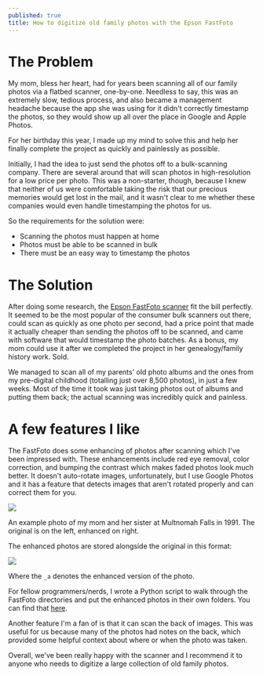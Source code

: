 ```yaml
---
published: true
title: How to digitize old family photos with the Epson FastFoto
---
```


# The Problem

My mom, bless her heart, had for years been scanning all of our family photos via a flatbed scanner, one-by-one. 
Needless to say, this was an extremely slow, tedious process, and also became a management headache because 
the app she was using for it didn't correctly timestamp the photos, so they would show up all over the place in Google and Apple Photos.

For her birthday this year, I made up my mind to solve this and help her finally complete the project as quickly and painlessly
as possible.

Initially, I had the idea to just send the photos off to a bulk-scanning company. There are several around that will 
scan photos in high-resolution for a low price per photo. This was a non-starter, though, because I knew that 
neither of us were comfortable taking the risk that our precious memories would get lost in the mail, and it wasn't clear to me 
whether these companies would even handle timestamping the photos for us.

So the requirements for the solution were:
* Scanning the photos must happen at home
* Photos must be able to be scanned in bulk
* There must be an easy way to timestamp the photos

# The Solution

After doing some research, the [Epson FastFoto scanner](https://www.amazon.com/Epson-FastFoto-FF-680W-Wireless-High-Speed/dp/B07DLX26BB/ref=sr_1_3?crid=2JZWCOFTDF6QU&keywords=epson+fastfoto&qid=1672699932&sprefix=epson+fastfot%2Caps%2C198&sr=8-3&ufe=app_do%3Aamzn1.fos.ac2169a1-b668-44b9-8bd0-5ec63b24bcb5)
fit the bill perfectly.
It seemed to be the most popular of the consumer bulk scanners out there, could scan as quickly as one photo per second, 
had a price point that made it actually cheaper than sending the photos off to be scanned, 
and came with software that would timestamp the photo batches. As a bonus, my mom could use it after we completed the project
in her genealogy/family history work. Sold.

We managed to scan all of my parents' old photo albums and the ones from my pre-digital childhood (totalling just over 8,500 photos), in just a few weeks.
Most of the time it took was just taking photos out of albums and putting them back; the actual scanning was incredibly
quick and painless.

# A few features I like

The FastFoto does some enhancing of photos after scanning which I've been impressed with.
These enhancements include red eye removal, color correction, and bumping the contrast which makes
faded photos look much better. It doesn't auto-rotate images, unfortunately,
but I use Google Photos and it has a feature that detects images that aren't rotated properly
and can correct them for you.

![]({{site.cdn_path}}/2023/01/02/original_enhanced.jpeg)

An example photo of my mom and her sister at Multnomah Falls in 1991. 
The original is on the left, enhanced on right.

The enhanced photos are stored alongside the original in this format:

![]({{site.cdn_path}}/2023/01/02/enhancement_structure.png)

Where the `_a` denotes the enhanced version of the photo.

For fellow programmers/nerds, I wrote a Python script to walk through the FastFoto directories
and put the enhanced photos in their own folders. You can find that [here](https://github.com/davidmerrick/fastfoto-utils).

Another feature I'm a fan of is that it can scan the back of images. This was useful for us
because many of the photos had notes on the back, which provided some helpful context about where or when the photo was taken.

Overall, we've been really happy with the scanner and I recommend it to 
anyone who needs to digitize a large collection of old family photos.
